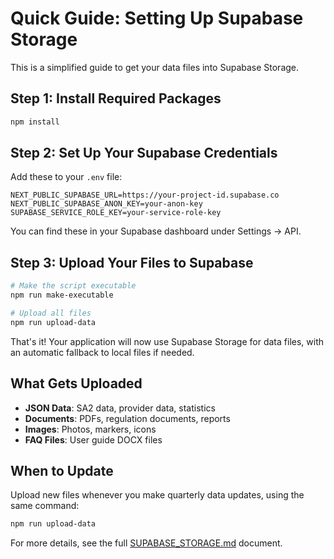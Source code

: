 # Quick Guide: Setting Up Supabase Storage

This is a simplified guide to get your data files into Supabase Storage.

## Step 1: Install Required Packages

```bash
npm install
```

## Step 2: Set Up Your Supabase Credentials

Add these to your `.env` file:

```
NEXT_PUBLIC_SUPABASE_URL=https://your-project-id.supabase.co
NEXT_PUBLIC_SUPABASE_ANON_KEY=your-anon-key
SUPABASE_SERVICE_ROLE_KEY=your-service-role-key
```

You can find these in your Supabase dashboard under Settings → API.

## Step 3: Upload Your Files to Supabase

```bash
# Make the script executable
npm run make-executable

# Upload all files
npm run upload-data
```

That's it! Your application will now use Supabase Storage for data files, with an automatic fallback to local files if needed.

## What Gets Uploaded

- **JSON Data**: SA2 data, provider data, statistics
- **Documents**: PDFs, regulation documents, reports  
- **Images**: Photos, markers, icons
- **FAQ Files**: User guide DOCX files

## When to Update

Upload new files whenever you make quarterly data updates, using the same command:

```bash
npm run upload-data
```

For more details, see the full [SUPABASE_STORAGE.md](./SUPABASE_STORAGE.md) document. 